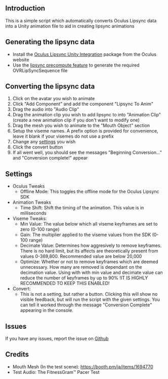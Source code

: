 ## Introduction
This is a simple script which automatically converts Oculus Lipsync data into a Unity animation file to aid in creating lipsync animations

## Generating the lipsync data
- Install the [Oculus Lipsync Unity Integration](https://developer.oculus.com/downloads/package/oculus-lipsync-unity/) package from the Oculus website
- Use the [lipsync precompute feature](https://developer.oculus.com/documentation/unity/audio-ovrlipsync-precomputed-unity/) to generate the required OVRLipSyncSequence file

## Converting the lipsync data
1. Click on the avatar you wish to animate
2. Click "Add Component" and add the component "Lipsync To Anim"
3. Drag the audio into "Audio Clip"
4. Drag the animation clip you wish to add lipsync to into "Animation Clip" (create a new animation clip if you don't want to modify one)
5. Drag the mesh you wish to animate to the "Mouth Object" section
6. Setup the viseme names. A prefix option is provided for convenience, leave it blank if your visemes do not use a prefix
7. Change any [settings](#settings) you wish
8. Click the convert button
9. If all went well, you should see the messages "Beginning Conversion..." and "Conversion complete!" appear

## Settings
- Oculus Tweaks
	- Offline Mode: This toggles the offline mode for the Oculus Lipsync SDK
- Animation Tweaks
	- Time Shift: Shift the timing of the animation. This value is in milliseconds
- Viseme Tweaks:
	- Min Value: The value below which all viseme keyframes are set to zero (0-100 range)
	- Gain: The multiplier applied to the viseme values from the SDK (0-100 range)
	- Decimate Value: Determines how aggresively to remove keyframes. There is no hard limit, but its affects are theoretically present from values 0-369,800. Recommended value are below 20,000
	- Optimize: Whether or not to remove keyframes which are deemed unnecessary. How many are removed is dependant on the decimation value. Using with with min value and decimate value can reduce the number of keyframes by up to 90% !IT IS HIGHLY RECOMMENDED TO KEEP THIS ENABLED!
- Convert:
	- This is not a setting, but rather a button. Clicking this will show no visible feedback, but will run the script with the given settings. You can tell it worked through the message "Conversion Complete" appearing in the console.

## Issues
If you have any issues, report the issue on [Github](https://github.com/TonyGamer/LipsyncHelper/issues)

## Credits
- Mouth Mesh (In the test scene): https://booth.pm/ja/items/1694770
- Test Audio: The FitnessGram™ Pacer Test
